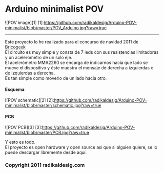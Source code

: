 # Arduino minimalist POV  
![POV image][1]
[1]:https://github.com/radikaldesig/Arduino-POV-minimalist/blob/master/POV_Arduino.jpg?raw=true

***  
Este proyecto lo he realizado para el concurso de navidad 2011 de [Bricogeek](http://Bricogeek.com)  
El circuito es muy simple y consta de 7 leds con sus resistencias limitadoras y un acelerometro de un solo eje.  
El acelerómetro MMA2260 se encarga de indicarnos hacia que lado se mueve el dispositivo y éste muestra el mensaje de derecha a izquierdas o de izquierdas a derecha.  
Es tan simple como moverlo de un lado hacia otro.  
#### Esquema  
![POV schematic][2]
[2]:https://github.com/radikaldesig/Arduino-POV-minimalist/blob/master/schematic.jpg?raw=true  

#### PCB
![POV PCB][3]
[3]:https://github.com/radikaldesig/Arduino-POV-minimalist/blob/master/PCB.jpg?raw=true  

Y esto es todo.  
El proyecto es open hardware y open source así que si alguien quiere, se lo puede descargar libremente desde aquí.

  
### Copyright 2011 radikaldesig.com
